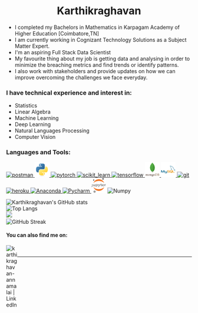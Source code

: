 <h1 align="center">Karthikraghavan</h1>

* I completed my Bachelors in Mathematics in Karpagam Academy of Higher Education [Coimbatore,TN]
* I am currently working in Cognizant Technology Solutions as a Subject Matter Expert. 
* I'm an aspiring Full Stack Data Scientist
* My favourite thing about my job is getting data and analysing in order to minimize the breaching metrics and find trends or identify patterns.
* I also work with stakeholders and provide updates on how we can improve overcoming the challenges we face everyday.

### I have technical experience and interest in:

* Statistics
* Linear Algebra
* Machine Learning
* Deep Learning
* Natural Languages Processing
* Computer Vision

<h3 align="left">Languages and Tools:</h3>


<a href="https://postman.com" target="_blank"> <img src="https://www.vectorlogo.zone/logos/getpostman/getpostman-icon.svg" alt="postman" width="40" height="40"/> </a> 
<a href="https://www.python.org" target="_blank"> <img src="https://raw.githubusercontent.com/devicons/devicon/master/icons/python/python-original.svg" alt="python" width="40" height="40"/> </a> 
<a href="https://pytorch.org/" target="_blank"> <img src="https://www.vectorlogo.zone/logos/pytorch/pytorch-icon.svg" alt="pytorch" width="40" height="40"/> </a> 
<a href="https://scikit-learn.org/" target="_blank"> <img src="https://upload.wikimedia.org/wikipedia/commons/0/05/Scikit_learn_logo_small.svg" alt="scikit_learn" width="40" height="40"/> </a> 
<a href="https://www.tensorflow.org" target="_blank"> <img src="https://www.vectorlogo.zone/logos/tensorflow/tensorflow-icon.svg" alt="tensorflow" width="40" height="40"/> </a> 
<a href="https://www.mongodb.com/" target="_blank"> <img src="https://raw.githubusercontent.com/devicons/devicon/master/icons/mongodb/mongodb-original-wordmark.svg" alt="mongodb" width="40" height="40"/> </a> 
<a href="https://www.mysql.com/" target="_blank"> <img src="https://raw.githubusercontent.com/devicons/devicon/master/icons/mysql/mysql-original-wordmark.svg" alt="mysql" width="40" height="40"/> </a> 
<a href="https://git-scm.com/" target="_blank"> <img src="https://www.vectorlogo.zone/logos/git-scm/git-scm-icon.svg" alt="git" width="40" height="40"/> </a> 
<a href="https://heroku.com" target="_blank"> <img src="https://www.vectorlogo.zone/logos/heroku/heroku-icon.svg" alt="heroku" width="40" height="40"/> </a> 
<a href="https://anaconda.org/" target="_blank"> <img src="https://www.nicepng.com/png/detail/85-851058_anaconda-icon-anaconda-python-icon.png" alt="Anaconda" width="40" height="40"/> </a> 
<a href="https://www.jetbrains.com/pycharm/" target="_blank"> <img src="https://intellipaat.com/blog/wp-content/uploads/2020/01/pycharm-new.jpg" alt="Pycharm" width="40" height="40"/> </a> 
<code><img src="https://raw.githubusercontent.com/devicons/devicon/master/icons/jupyter/jupyter-original-wordmark.svg" alt="Jupyter" width="40" height="40"/></code>
<a> <img src="https://user-images.githubusercontent.com/98330/64479472-4b35c900-d16c-11e9-8d49-71fc02cd539f.png" alt="Numpy" width="40" height="40"/> </a> 
</p>



![Karthikraghavan's GitHub stats](https://github-readme-stats.vercel.app/api?username=KarthikraghavanA=highcontrast&show_icons=true&count_private=true)
<br>
![Top Langs](https://github-readme-stats.vercel.app/api/top-langs/?username=KarthikraghavanA&layout=compact) <br>
![](https://komarev.com/ghpvc/?username=KarthikraghavanA) <br>
![GitHub Streak](https://github-readme-streak-stats.herokuapp.com?user=KarthikraghavanA&theme=neon-palenight&hide_border=true)


#### You can also find me on: 

[<img align="left" alt="karthikraghavan-annamalai | LinkedIn" width="30px" src="https://img.icons8.com/color/48/000000/linkedin.png" />][linkedin]

<br>

<hr>

[linkedin]: https://www.linkedin.com/in/karthikraghavan-annamalai
